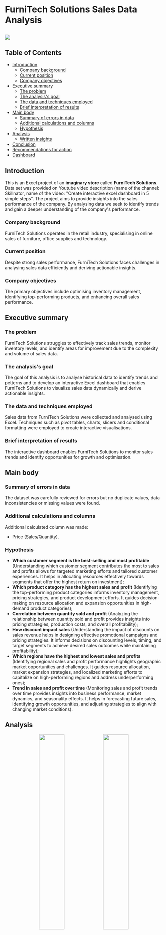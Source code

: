 # FurniTech Solutions Sales Data Analysis

![](Intro_image_FurniTech_Solutions.jpg)
---

## Table of Contents
* [Introduction](#introduction)
    * [Company background](#company-background)
    * [Current position](#current-position)
    * [Company objectives](#company-objectives)
* [Executive summary](#executive-summary)
    * [The problem](#the-problem)
    * [The analysis's goal](#the-analysiss-goal)
    * [The data and techniques employed](#the-data-and-techniques-employed)
    * [Brief interpretation of results](#brief-interpretation-of-results)
* [Main body](#main-body)
    * [Summary of errors in data](#summary-of-errors-in-data)
    * [Additional calculations and columns](#additional-calculations-and-columns)
    * [Hypothesis](#hypothesis)
* [Analysis](#analysis)
    * [Written insights](#written-insights-explaining-the-outcomeresults-of-each-analysis-and-response-to-hypothesis)
* [Conclusion](#conclusion)
* [Recommendations for action](#recommendations-for-action)
* [Dashboard](#dashboard)

## Introduction
This is an Excel project of an **imaginary store** called **FurniTech Solutions**. Data set was provided on Youtube video description (name of the channel: Skillnator, name of the video: "Create interactive excel dashboard in 5 simple steps". The project aims to provide insights into the sales performance of the company. By analysing data we seek to identify trends and gain a deeper understanding of the company's performance.

### Company background
FurniTech Solutions operates in the retail industry, specialising in online sales of furniture, office supplies and technology.

### Current position
Despite strong sales performance, FurniTech Solutions faces challenges in analysing sales data efficiently and deriving actionable insights.

### Company objectives
The primary objectives include optimising inventory management, identifying top-performing products, and enhancing overall sales performance.

## Executive summary

### The problem
FurniTech Solutions struggles to effectively track sales trends, monitor inventory levels, and identify areas for improvement due to the complexity and volume of sales data. 

### The analysis's goal
The goal of this analysis is to analyse historical data to identify trends and petterns and to develop an interactive Excel dashboard that enables FurniTech Solutions to visualize sales data dynamically and derive actionable insights.

### The data and techniques employed
Sales data from FurniTech Solutions were collected and analysed using Excel. Techniques such as pivot tables, charts, slicers and conditional formatting were employed to create interactive visualisations.

### Brief interpretation of results
The interactive dashboard enables FurniTech Solutions to monitor sales trends and identify opportunities for growth and optimisation.

## Main body

### Summary of errors in data
The dataset was carefully reviewed for errors but no duplicate values, data inconsistencies or missing values were found.

### Additional calculations and columns
Additional calculated column was made:
- Price (Sales/Quantity).

### Hypothesis
- **Which customer segment is the best-selling and most profitable** (Understanding which customer segment contributes the most to sales and profits allows for targeted marketing efforts and tailored customer experiences. It helps in allocating resources effectively towards segments that offer the highest return on investment);
- **Which product category has the highest sales and profit** (Identifying the top-performing product categories informs inventory management, pricing strategies, and product development efforts. It guides decision-making on resource allocation and expansion opportunities in high-demand product categories);
- **Correlation between quantity sold and profit** (Analyzing the relationship between quantity sold and profit provides insights into pricing strategies, production costs, and overall profitability);
- **How discount impact sales** (Understanding the impact of discounts on sales revenue helps in designing effective promotional campaigns and pricing strategies. It informs decisions on discounting levels, timing, and target segments to achieve desired sales outcomes while maintaining profitability);
- **Which regions have the highest and lowest sales and profits** (Identifying regional sales and profit performance highlights geographic market opportunities and challenges. It guides resource allocation, market expansion strategies, and localized marketing efforts to capitalize on high-performing regions and address underperforming ones);
- **Trend in sales and profit over time** (Monitoring sales and profit trends over time provides insights into business performance, market dynamics, and seasonality effects. It helps in forecasting future sales, identifying growth opportunities, and adjusting strategies to align with changing market conditions).

## Analysis
<p align="center" width="100%">
    <img width="40%" src="Customer_segment_by_sales.PNG">
    <img width="40%" src="Customer_segment_by_profit.PNG">
</p>

Based on the charts, it is evident that the Consumer segment generates the highest sales and profit, while the Home Office segment demonstrates lower performance.

<p align="center" width="100%">
    <img width="40%" src="Product_category_by_sales.PNG">
    <img width="40%" src="Product_category_by_profit.PNG">
</p>

We can see from the charts that the product category with the highest sales and profit is Technology. There is a significant disparity in profit between the Furniture product category and Office Supplies and Technology, with Office Supplies and Technology generating at least six times more profit than Furniture. Interestingly, despite this difference in profit, the sales charts indicate that Furniture actually has higher sales than Office Supplies.

<p align="center" width="100%">
    <img width="50%" src="Correlation_Quantity_Profit1.PNG">
</p>

To understand the correlation between quantity sold and profit, I conducted a correlation analysis. The results of this analysis reveal that there is no correlation between the quantity sold and profit.

Overall, the purpose of this analysis was to investigate whether higher discounts influence the quantity of ordered products. However, the findings indicate that discount percentage alone may not be a significant driver of order quantity.
<p align="center" width="100%">
    <img width="40%" src="Sum_of_Sales_by_Product_Category.png">
    <img width="40%" src="Sum_of_Profit_by_Product_Category.png">
</p>
<p align="center" width="100%">
    <img width="40%" src="Sum_of_Quantity_by_Product_Category.png">
    <img width="41%" src="Sum_of_Unit_Price_by_Product_Category.png">
</p>

The analysis of the provided charts reveals that the Technology category emerges as both the most selling and most profitable product category. Despite Office Supplies being the most ordered category, its comparatively lower average unit price results in smaller profits.
<p align="center" width="100%">
    <img width="40%" src="Sum_of_Sales_by_PSC_and_PC.png">
    <img width="40%" src="Sum_of_Profit_by_PSC_and_PC.png">
</p>

The charts above indicate that the Telephones and Communication, along with Office Machines, emerge as the most profitable sub-categories.
<p align="center" width="100%">
    <img width="40%" src="Sum_of_Sales_by_Customer_Segment.png">
    <img width="40%" src="Sum_of_Profit_by_Customer_Segment.png">
</p>
<p align="center" width="100%">
    <img width="40%" src="Sum_of_Quantity_by_Customer_Segment.png">
    <img width="40%" src="Sum_of_Unit_Price_by_Customer_Segment.png">
</p>

The analysis of the provided charts reveals that the Corporate customer segment emerges as both the most selling and most profitable. While the Consumer segment has the highest average unit price, its smaller quantity of orders results in comparatively lower sales and profit.
<p align="center" width="100%">
    <img width="40%" src="Top_10_Products_by_Sales.png">
    <img width="39%" src="Top_10_Products_by_Profit.png">
</p>

Charts above shows top products by sales and by profit.
<p align="center" width="100%">
    <img width="40%" src="Sum_of_Sales_by_Region.png">
    <img width="40%" src="Sum_of_Profit_by_Region.png">
</p>

The treemaps clearly indicate that the East region leads in terms of sales, while the West region emerges as the most profitable.
<p align="center" width="100%">
    <img width="40%" src="Average_of_Unit_Price_by_PSC_and_PC.png">
</p>

The chart above illustrates significant variability in unit prices among different product sub-categories. Notably, Copiers and Fax and Office Machines emerge as the most expensive sub-categories, indicating a clear division between more and less expensive product categories.
<p align="center" width="100%">
    <img width="40%" src="Sum_of_Sales_by_Month.png">
    <img width="40%" src="Sum_of_Profit_by_Month.png">
</p>
<p align="center" width="100%">
    <img width="40%" src="Average_of_Unit_Price_by_Month.png">
    <img width="40%" src="Sum_of_Quantity_by_Month.png">
</p>

The charts show the trends over time for sales, profit, unit price, and quantity ordered. Notably, January and March exhibit the smallest sales figures, attributed to higher unit prices and lower quantities ordered during these months. In February, a decrease in unit price, coupled with a rise in the quantity of orders, resulted in increased sales and profit. May shows the smallest average unit price and the highest quantity of orders, leading to a small increase in profit but a decline in sales.
Furthermore, the data indicates a 17.5% growth in sales during the second quarter compared to the first quarter. However, profit experienced an 18% decline during this period.

### Written insights explaining the outcome/results of each analysis and response to hypothesis
- **Correlation between order priority and date difference**: There is a correlation between order priority and date difference, particularly noticeable in low-priority orders. However, the difference in shipping time between high, critical, and medium priority orders is not significant.
- **Correlation between ship mode and date difference**: There is no correlation between ship mode and date difference, indicating that the chosen shipping method does not significantly impact the time it takes for orders to be shipped.
- **Relationship between quantity of products and discount**: There is no correlation between the quantity of products ordered and the discount offered, suggesting that discount offers do not influence the quantity of products ordered.
- **Best and worst performing product categories and customer segments**: The top-performing product category in terms of sales and profit is technology, while the underperforming category is office supplies. Similarly, the corporate customer segment performs best in both sales and profit, while the consumer segment underperforms.
- **Regions with highest sales and profits**: The region with the highest sales is the East, whereas the region with the highest profit is the West.
- **Variability in unit prices across product sub-categories**: The most expensive product sub-categories are copiers and fax, and office machines, indicating higher pricing for these items compared to others.
- **Trends in sales and profits over time**: Sales show a growth of 17.5% in the 2nd quarter compared to the 1st quarter. However, there is a notable decline in profit by 18% during the same period.

## Conclusion
The analysis highlights opportunities for Office World to focus its marketing efforts on promoting top-selling and high-profit products to its target customer segments. By understanding customer preferences and purchasing patterns, Office World can tailor its marketing campaigns to better meet customer needs and drive sales.

## Recommendations for action
Based on the analysis findings, recommendations for action include:
- Developing targeted marketing campaigns to promote top-selling products to specific customer segments;
- Expanding product offerings in high-demand categories to capitalize on market trends and customer preferences;
- Implementing pricing strategies to optimize profitability while maintaining competitive pricing;
- Investing in customer relationship management (CRM) systems to personalize marketing communications and improve customer engagement.

## Dashboard
![](Project_Office_Supply_dashboard.PNG)
---
